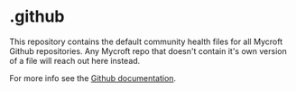 # .github

This repository contains the default community health files for all Mycroft Github repositories. Any Mycroft repo that doesn't contain it's own version of a file will reach out here instead. 

For more info see the [Github documentation](https://docs.github.com/en/free-pro-team@latest/github/building-a-strong-community/creating-a-default-community-health-file).
